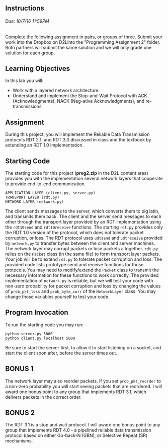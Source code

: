 ## Instructions
###### Due: 10/7/16 11:59PM

Complete the following assignment in pairs, or groups of three.  Submit your work into the Dropbox on D2Linto the "Programming Assignment 2" folder.  Both partners will submit the same solution and we will only grade one solution for each group.

## Learning Objectives

In this lab you will:

* Work with a layered network architecture.
* Understand and implement the Stop-and-Wait Protocol with ACK (Acknowledgments), NACK (Neg-ative Acknowledgments), and re-transmissions

## Assignment

During this project, you will implement the Reliable Data Transmission protocols RDT 2.1, and RDT 3.0 discussed in class and the textbook by extending an RDT 1.0 implementation.

## Starting Code

The starting code for this project (**prog2.zip** in the D2L content area) provides you with the implementation several network layers that cooperate to provide end-to-end communication.

    APPLICATION LAYER (client.py, server.py)
    TRANSPORT LAYER (rdt.py)
    NETWORK LAYER (network.py)

The client sends messages to the server, which converts them to pig latin, and transmits them back. The client and the server send messages to each other through the transport layer provided by an RDT implementation using the `rdt10send` and `rdt10receive` functions.  The starting `rdt.py` provides only the RDT 1.0 version of the protocol, which does not tolerate packet corruption, or loss.  The RDT protocol uses `udtsend` and `udtreceive` provided by `network.py` to transfer bytes between the client and server machines.  The network layer may corrupt packets or lose packets altogether.  `rdt.py` relies on the `Packet` class (in the same file) to form transport layer packets.  Your job will be to extend `rdt.py` to tolerate packet corruption and loss.  The provided code lists prototype send and receive functions for those protocols.  You may need to modify/extend the `Packet` class to transmit the necessary information for these functions to work correctly.  The provided implementation of `network.py` is reliable, but we will test your code with non-zero probability for packet corruption and loss by changing the values of `prob_pkt_loss` and `prob_byte_corr` of the `NetworkLayer` class.  You may change those variables yourself to test your code.

## Program Invocation

To run the starting code you may run:

    python server.py 5000
    python client.py localhost 5000

 Be sure to start the server first, to allow it to start listening on a socket, and start the client soon after, before the server times out.
 
 ## BONUS 1

 The network layer may also reorder packets.  If you set `prob_pkt_reorder` to a non-zero probability you will start seeing packets that are reordered.  I will award one bonus point to any group that implements RDT 3.1, which delivers packets in the correct order.
 
 ## BONUS 2

 The RDT 3.1 is a stop and wait protocol.  I will award one bonus point to any group that implements RDT 4.0 - a pipelined reliable data transmission protocol based on either Go-back-N (GBN), or Selective Repeat (SR) mechanisms.
